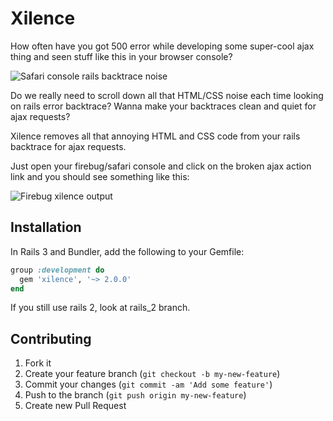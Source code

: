 # Xilence

How often have you got 500 error while developing some super-cool ajax thing and seen stuff like this in your browser console?

![Safari console rails backtrace noise](http://inem.github.com/images/safari-console-rails-backtrace.png)

Do we really need to scroll down all that HTML/CSS noise each time looking on rails error backtrace?
Wanna make your backtraces clean and quiet for ajax requests?

Xilence removes all that annoying HTML and CSS code from your rails backtrace for ajax requests.

Just open your firebug/safari console and click on the broken ajax action link and you should see something like this:

![Firebug xilence output](http://inem.github.com/images/xilence_output.png)

## Installation

In Rails 3 and Bundler, add the following to your Gemfile:

```ruby
group :development do
  gem 'xilence', '~> 2.0.0'
end
```
If you still use rails 2, look at rails_2 branch.

## Contributing

1. Fork it
2. Create your feature branch (`git checkout -b my-new-feature`)
3. Commit your changes (`git commit -am 'Add some feature'`)
4. Push to the branch (`git push origin my-new-feature`)
5. Create new Pull Request
